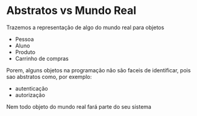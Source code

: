 # Abstratos vs Mundo Real

Trazemos a representação de algo do mundo real para objetos
- Pessoa
- Aluno
- Produto
- Carrinho de compras

Porem, alguns objetos na programação não são faceis de identificar, pois sao abstratos como, por exemplo:
- autenticação
- autorização

Nem todo objeto do mundo real fará parte do seu sistema
